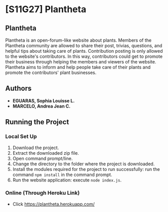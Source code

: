 # [S11G27] Plantheta

## Plantheta
Plantheta is an open-forum-like website about plants. Members of the Plantheta community are allowed to share their post, trivias, questions, and helpful tips about taking care of plants. Contribution posting is only allowed to the website's contributors. In this way, contributors could get to promote their business through helping the members and viewers of the website.  Plantheta aims to inform and help people take care of their plants and promote the contributors' plant businesses.  

## Authors
- **EGUARAS, Sophia Louisse L.**
- **MARCELO, Andrea Jean C.**

## Running the Project
### Local Set Up
1. Download the project.
2. Extract the downloaded zip file.
3. Open command prompt/line.
4. Change the directory to the folder where the project is downloaded.
5. Install the modules required for the project to run successfully: run the command ```npm install``` in the command prompt.
6. Run the website application: execute ```node index.js```.  

### Online (Through Heroku Link) 
- Click https://plantheta.herokuapp.com/
